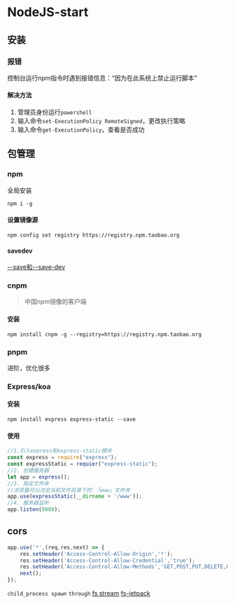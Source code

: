 # NodeJS-start
## 安装
### 报错
控制台运行npm指令时遇到报错信息：“因为在此系统上禁止运行脚本”
#### 解决方法
1. 管理员身份运行`powershell`
2. 输入命令`set-ExecutionPolicy RemoteSigned`，更改执行策略
3. 输入命令`get-ExecutionPolicy`，查看是否成功
## 包管理
### npm
全局安装
```shell
npm i -g 
``` 
#### 设置镜像源
```shell
npm config set registry https://registry.npm.taobao.org
```

#### savedev
[--save和--save-dev](https://zhuanlan.zhihu.com/p/215887185)
### cnpm
> 中国npm镜像的客户端
#### 安装
```shell 
npm install cnpm -g --registry=https://registry.npm.taobao.org
```
### pnpm
进阶，优化很多
### Express/koa
#### 安装
```shell
npm install express express-static --save
```
#### 使用
```js
//1.引入express和express-static模块
const express = require("express");
const expressStatic = requier("express-static");
//2. 创建服务器
let app = express();
//3. 指定文件夹
//浏览器可以浏览当前文件目录下的'「www」文件夹
app.use(expressStatic(__dirname + '/www'));
//4. 服务器监听
app.listen(8080);
```
## cors
```js
app.use('*',(req,res,next) => {
    res.setHeader('Access-Control-Allow-Origin','*');
    res.setHeader('Access-Control-Allow-Credential','true');
    res.setHeader('Access-Control-Allow-Methods','GET,POST,PUT,DELETE,OPTIONS');
    next();
});
```

`child_process spawn`
`through`
[fs stream](http://t.zoukankan.com/Walker-lyl-p-7249625.html)
[fs-jetpack](https://github.com/szwacz/fs-jetpack)